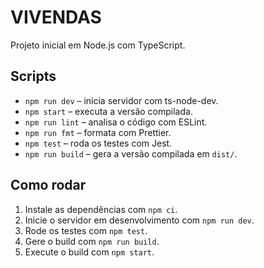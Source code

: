 # VIVENDAS

Projeto inicial em Node.js com TypeScript.

## Scripts

- `npm run dev` – inicia servidor com ts-node-dev.
- `npm start` – executa a versão compilada.
- `npm run lint` – analisa o código com ESLint.
- `npm run fmt` – formata com Prettier.
- `npm test` – roda os testes com Jest.
- `npm run build` – gera a versão compilada em `dist/`.

## Como rodar

1. Instale as dependências com `npm ci`.
2. Inicie o servidor em desenvolvimento com `npm run dev`.
3. Rode os testes com `npm test`.
4. Gere o build com `npm run build`.
5. Execute o build com `npm start`.
